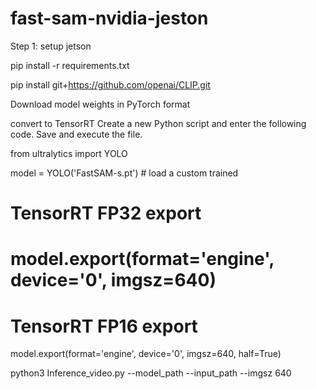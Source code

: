 # fast-sam-nvidia-jeston

Step 1: setup jetson

pip install -r requirements.txt

pip install git+https://github.com/openai/CLIP.git

Download model weights in PyTorch format

convert to TensorRT
Create a new Python script and enter the following code. Save and execute the file.

from ultralytics import YOLO


model = YOLO('FastSAM-s.pt')  # load a custom trained
# TensorRT FP32 export
# model.export(format='engine', device='0', imgsz=640)
# TensorRT FP16 export
model.export(format='engine', device='0', imgsz=640, half=True)


python3 Inference_video.py --model_path <path to model> --input_path <id of camera> --imgsz 640
